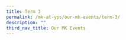 ```yaml
---
title: Term 3
permalink: /mk-at-yps/our-mk-events/term-3/
description: ""
third_nav_title: Our MK Events
---
```

